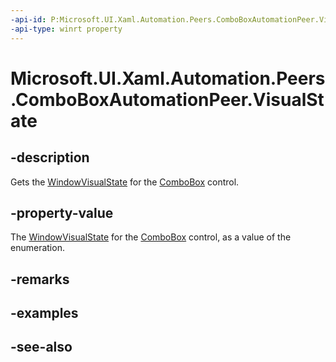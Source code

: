 ```yaml
---
-api-id: P:Microsoft.UI.Xaml.Automation.Peers.ComboBoxAutomationPeer.VisualState
-api-type: winrt property
---
```


<!-- Property syntax
public Windows.UI.Xaml.Automation.WindowVisualState VisualState { get; }
-->

# Microsoft.UI.Xaml.Automation.Peers.ComboBoxAutomationPeer.VisualState

## -description
Gets the [WindowVisualState](../microsoft.ui.xaml.automation/windowvisualstate.md) for the [ComboBox](../microsoft.ui.xaml.controls/combobox.md) control.

## -property-value
The [WindowVisualState](../microsoft.ui.xaml.automation/windowvisualstate.md) for the [ComboBox](../microsoft.ui.xaml.controls/combobox.md) control, as a value of the enumeration.

## -remarks

## -examples

## -see-also
